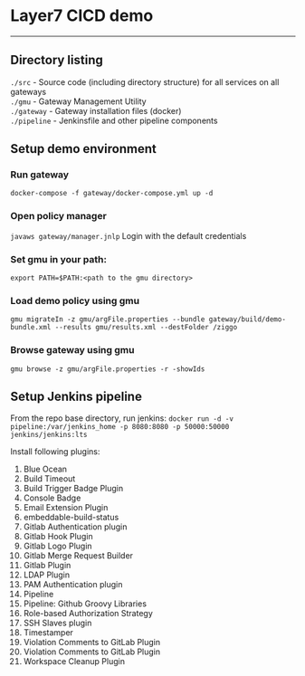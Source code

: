 # Layer7 CICD demo
----------------

## Directory listing
`./src` - Source code (including directory structure) for all services on all gateways  
`./gmu` - Gateway Management Utility  
`./gateway` - Gateway installation files (docker)  
`./pipeline` - Jenkinsfile and other pipeline components  


## Setup demo environment
### Run gateway
`docker-compose -f gateway/docker-compose.yml up -d` 
### Open policy manager
`javaws gateway/manager.jnlp`
Login with the default credentials
### Set gmu in your path:
`export PATH=$PATH:<path to the gmu directory>`  
### Load demo policy using gmu
`gmu migrateIn -z gmu/argFile.properties --bundle gateway/build/demo-bundle.xml --results gmu/results.xml --destFolder /ziggo`
### Browse gateway using gmu
`gmu browse -z gmu/argFile.properties -r -showIds`


## Setup Jenkins pipeline
From the repo base directory, run jenkins:
`docker run -d -v pipeline:/var/jenkins_home -p 8080:8080 -p 50000:50000 jenkins/jenkins:lts`

Install following plugins:
1. Blue Ocean 
2. Build Timeout 
3. Build Trigger Badge Plugin 
4. Console Badge 
5. Email Extension Plugin 
6. embeddable-build-status 
7. Gitlab Authentication plugin 
8. Gitlab Hook Plugin 
9. Gitlab Logo Plugin 
10. Gitlab Merge Request Builder 
11. Gitlab Plugin 
12. LDAP Plugin 
13. PAM Authentication plugin 
14. Pipeline 
15. Pipeline: Github Groovy Libraries 
16. Role-based Authorization Strategy 
17. SSH Slaves plugin 
18. Timestamper 
19. Violation Comments to GitLab Plugin 
20. Violation Comments to GitLab Plugin 
21. Workspace Cleanup Plugin


